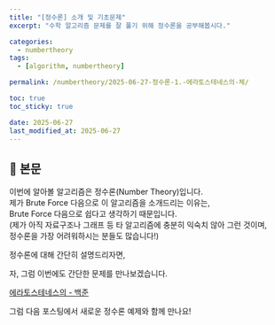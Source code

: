 ```yaml
---
title: "[정수론] 소개 및 기초문제"
excerpt: "수학 알고리즘 문제를 잘 풀기 위해 정수론을 공부해봅시다."

categories:
  - numbertheory
tags:
  - [algorithm, numbertheory]

permalink: /numbertheory/2025-06-27-정수론-1.-에라토스테네스의-체/

toc: true
toc_sticky: true

date: 2025-06-27
last_modified_at: 2025-06-27
---
```


## 🦥 본문

이번에 알아볼 알고리즘은 정수론(Number Theory)입니다.  
제가 Brute Force 다음으로 이 알고리즘을 소개드리는 이유는,  
Brute Force 다음으로 쉽다고 생각하기 때문입니다.  
(제가 아직 자료구조나 그래프 등 타 알고리즘에 충분히 익숙치 않아 그런 것이며,  
정수론을 가장 어려워하시는 분들도 많습니다!)  
  
정수론에 대해 간단히 설명드리자면,  

  
자, 그럼 이번에도 간단한 문제를 만나보겠습니다.  
  
[에라토스테네스의  - 백준](https://www.acmicpc.net/problem/2960)  
  

  
  
  
  
  
그럼 다음 포스팅에서 새로운 정수론 예제와 함께 만나요!
